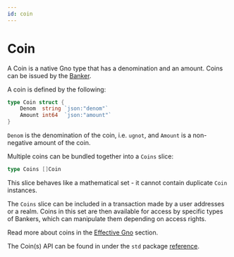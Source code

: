 ```yaml
---
id: coin
---
```


# Coin

A Coin is a native Gno type that has a denomination and an amount. Coins can be issued by the [Banker](01-banker.md).  

A coin is defined by the following:

```go
type Coin struct {
	Denom  string `json:"denom"`
	Amount int64  `json:"amount"`
}
```

`Denom` is the denomination of the coin, i.e. `ugnot`, and `Amount` is a non-negative
amount of the coin.

Multiple coins can be bundled together into a `Coins` slice:

```go
type Coins []Coin
```

This slice behaves like a mathematical set - it cannot contain duplicate `Coin` instances.

The `Coins` slice can be included in a transaction made by a user addresses or a realm. 
Coins in this set are then available for access by specific types of Bankers,
which can manipulate them depending on access rights.

Read more about coins in the [Effective Gno](../08-effective-gno.md#coins) section. 

The Coin(s) API can be found in under the `std` package [reference](../../06-reference/03-stdlibs/01-std/03-coin.md).
